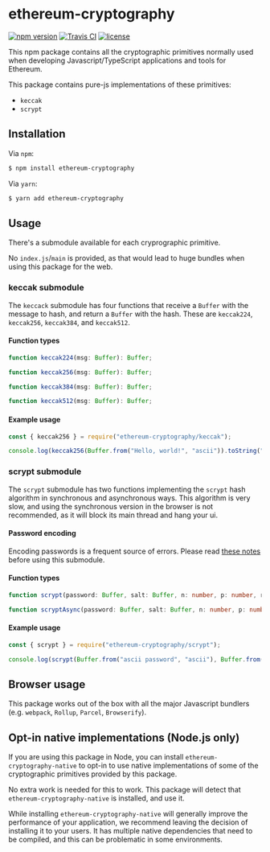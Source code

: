 # ethereum-cryptography

[![npm version][1]][2]
[![Travis CI][3]][4]
[![license][5]][6]

This npm package contains all the cryptographic primitives normally used when 
developing Javascript/TypeScript applications and tools for Ethereum.

This package contains pure-js implementations of these primitives:

* `keccak`
* `scrypt`

## Installation

Via `npm`:

```bash
$ npm install ethereum-cryptography
```

Via `yarn`:

```bash
$ yarn add ethereum-cryptography
```

## Usage

There's a submodule available for each cryprographic primitive. 

No `index.js`/`main` is provided, as that would lead to huge bundles when using 
this package for the web.

### keccak submodule

The `keccack` submodule has four functions that receive a `Buffer` with the 
message to hash, and return a `Buffer` with the hash. These are `keccak224`, 
`keccak256`, `keccak384`, and `keccak512`.

#### Function types

```ts
function keccak224(msg: Buffer): Buffer;

function keccak256(msg: Buffer): Buffer;

function keccak384(msg: Buffer): Buffer;

function keccak512(msg: Buffer): Buffer;
```

#### Example usage

```js
const { keccak256 } = require("ethereum-cryptography/keccak");

console.log(keccak256(Buffer.from("Hello, world!", "ascii")).toString("hex"));
```

### scrypt submodule

The `scrypt` submodule has two functions implementing the `scrypt` hash 
algorithm in synchronous and asynchronous ways. This algorithm is very slow,
and using the synchronous version in the browser is not recommended, as it will
block its main thread and hang your ui.

#### Password encoding

Encoding passwords is a frequent source of errors. Please read 
[these notes](https://github.com/ricmoo/scrypt-js/tree/0eb70873ddf3d24e34b53e0d9a99a0cef06a79c0#encoding-notes) 
before using this submodule.

#### Function types

```ts
function scrypt(password: Buffer, salt: Buffer, n: number, p: number, r: number, dklen: number): Buffer;

function scryptAsync(password: Buffer, salt: Buffer, n: number, p: number, r: number, dklen: number): Promise<Buffer>;
```

#### Example usage

```js
const { scrypt } = require("ethereum-cryptography/scrypt");

console.log(scrypt(Buffer.from("ascii password", "ascii"), Buffer.from('AAAA', 'hex'), 16, 1, 1, 64).toString("hex"));
```

## Browser usage

This package works out of the box with all the major Javascript bundlers (e.g. 
`webpack`, `Rollup`, `Parcel`, `Browserify`). 

## Opt-in native implementations (Node.js only)

If you are using this package in Node, you can install 
`ethereum-cryptography-native` to opt-in to use native implementations of some
of the cryptographic primitives provided by this package. 

No extra work is needed for this to work. This package will detect that 
`ethereum-cryptography-native` is installed, and use it.

While installing `ethereum-cryptography-native` will generally improve the 
performance of your application, we recommend leaving the decision of installing 
it to your users. It has multiple native dependencies that need to be compiled,
and this can be problematic in some environments.


[1]: https://img.shields.io/npm/v/ethereum-cryptography.svg
[2]: https://www.npmjs.com/package/ethereum-cryptography
[3]: https://img.shields.io/travis/alcuadrado/ethereum-cryptography/master.svg?label=Travis%20CI
[4]: https://travis-ci.org/alcuadrado/ethereum-cryptography
[5]: https://img.shields.io/npm/l/ethereum-cryptography
[6]: https://github.com/alcuadrado/ethereum-cryptography/blob/master/packages/ethereum-cryptography/LICENSE
